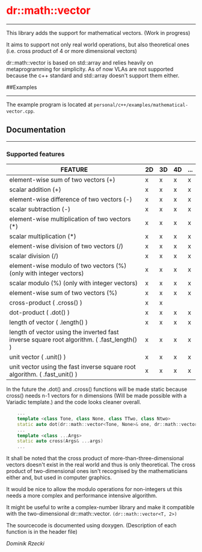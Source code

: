 # <span style="color:red">dr::math::vector</span>
***

This library adds the support for mathematical vectors. (Work in progress)

It aims to support not only real world operations, but also theoretical ones (i.e. cross product of 4 or more dimensional vectors)

dr::math::vector is based on std::array and relies heavily on metaprogramming for simplicity. As of now VLAs are not supported because the c++ standard and std::array doesn't support them either.

##Examples
***
The example program is located at ```personal/c++/examples/mathematical-vector.cpp```.

## Documentation
***

### Supported features
| FEATURE | 2D  | 3D | 4D | ... |
--- | --- | --- | --- | ---
| element-wise sum of two vectors (+) | x | x | x | x |
| scalar addition (+) | x | x | x | x |
| element-wise difference of two vectors (-) | x | x | x | x |
| scalar subtraction (-) | x | x | x | x |
| element-wise multiplication of two vectors (*) | x | x | x | x |
| scalar multiplication (*) | x | x | x | x |
| element-wise division of two vectors (/) | x | x | x | x |
| scalar division (/) | x | x | x | x |
| element-wise modulo of two vectors (%) (only with integer vectors) | x | x | x | x |
| scalar modulo (%) (only with integer vectors) | x | x | x | x |
| element-wise sum of two vectors (%) | x | x | x | x |
| cross-product ( .cross() ) | x | x |  |  |
| dot-product ( .dot() ) | x | x | x | x |
| length of vector ( .length() ) | x | x | x | x |
| length of vector using the inverted fast inverse square root algorithm. ( .fast_length() ) | x | x | x | x |
| unit vector ( .unit() ) | x | x | x | x |
| unit vector using the fast inverse square root algorithm. ( .fast_unit() ) | x | x | x | x |

In the future the .dot() and .cross() functions will be made static because cross() needs n-1 vectors for n dimensions (Will be made possible with a Variadic template.) and the code looks cleaner overall.
```c++
    ...
    template <class Tone, class None, class TTwo, class Ntwo>
    static auto dot(dr::math::vector<Tone, None>& one, dr::math::vector<Ttwo, Ntwo>& two)
    ...
    template <class ...Args>
    static auto cross(Args& ...args)
    ...
```
It shall be noted that the cross product of more-than-three-dimensional vectors doesn't exist in the real world and thus is only theoretical.
The cross product of two-dimensional ones isn't recognised by the mathematicians either and, but used in computer graphics.

It would be nice to allow the modulo operations for non-integers ut this needs a more complex and performance intensive algorithm.

It might be useful to write a complex-number library and make it compatible with the two-dimensional dr::math::vector. ```(dr::math::vector<T, 2>)```

The sourcecode is documented using doxygen. (Description of each function is in the header file)

*Dominik Rzecki*